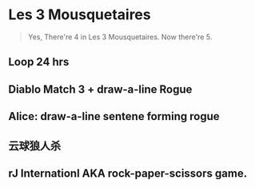 # Les 3 Mousquetaires

>   Yes, There're 4 in Les 3 Mousquetaires.
>   Now there're 5.

## Loop 24 hrs

## Diablo Match 3 + draw-a-line Rogue

## Alice: draw-a-line sentene forming rogue

## 云球狼人杀

## rJ Internationl AKA rock-paper-scissors game.